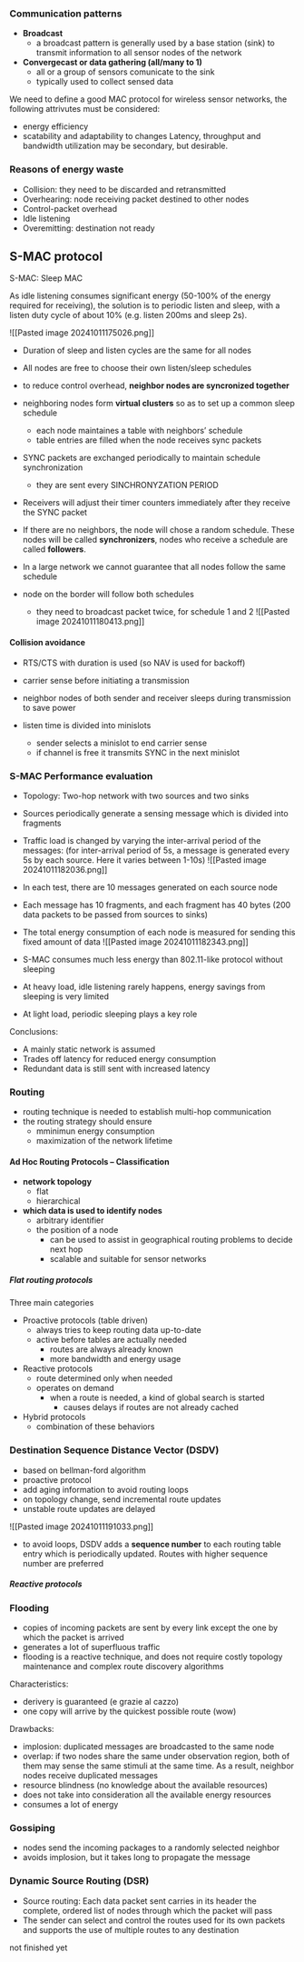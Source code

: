 ### Communication patterns
- **Broadcast**
	- a broadcast pattern is generally used by a base station (sink) to transmit information to all sensor nodes of the network
- **Convergecast or data gathering (all/many to 1)**
	- all or a group of sensors comunicate to the sink
	- typically used to collect sensed data

We need to define a good MAC protocol for wireless sensor networks, the following attrivutes must be considered:
- energy efficiency
- scatability and adaptability to changes
Latency, throughput and bandwidth utilization may be secondary, but desirable.

### Reasons of energy waste
- Collision: they need to be discarded and retransmitted
- Overhearing: node receiving packet destined to other nodes
- Control-packet overhead
- Idle listening
- Overemitting: destination not ready

## S-MAC protocol
S-MAC: Sleep MAC

As idle listening consumes significant energy (50-100% of the energy required for receiving), the solution is to periodic listen and sleep, with a listen duty cycle of about 10% (e.g. listen 200ms and sleep 2s).

![[Pasted image 20241011175026.png]]

- Duration of sleep and listen cycles are the same for all nodes
- All nodes are free to choose their own listen/sleep schedules
- to reduce control overhead, **neighbor nodes are syncronized together**
- neighboring nodes form **virtual clusters** so as to set up a common sleep schedule
	- each node maintaines a table with neighbors’ schedule
	- table entries are filled when the node receives sync packets
- SYNC packets are exchanged periodically to maintain schedule synchronization
	- they are sent every SINCHRONYZATION PERIOD
- Receivers will adjust their timer counters immediately after they receive the SYNC packet

- If there are no neighbors, the node will chose a random schedule. These nodes will be called **synchronizers**, nodes who receive a schedule are called **followers**.

- In a large network we cannot guarantee that all nodes follow the same schedule
- node on the border will follow both schedules
	- they need to broadcast packet twice, for schedule 1 and 2
	![[Pasted image 20241011180413.png]]


#### Collision avoidance
- RTS/CTS with duration is used (so NAV is used for backoff)
- carrier sense before initiating a transmission
- neighbor nodes of both sender and receiver sleeps during transmission to save power

- listen time is divided into minislots
	- sender selects a minislot to end carrier sense
	- if channel is free it transmits SYNC in the next minislot

### S-MAC Performance evaluation
- Topology: Two-hop network with two sources and two sinks
- Sources periodically generate a sensing message which is divided into fragments
- Traffic load is changed by varying the inter-arrival period of the messages: (for inter-arrival period of 5s, a message is generated every 5s by each source. Here it varies between 1-10s)
![[Pasted image 20241011182036.png]]

- In each test, there are 10 messages generated on each source node
- Each message has 10 fragments, and each fragment has 40 bytes (200 data packets to be passed from sources to sinks)
- The total energy consumption of each node is measured for sending this fixed amount of data
![[Pasted image 20241011182343.png]]

- S-MAC consumes much less energy than 802.11-like protocol without sleeping
- At heavy load, idle listening rarely happens, energy savings from sleeping is very limited
- At light load, periodic sleeping plays a key role

Conclusions:
- A mainly static network is assumed
- Trades off latency for reduced energy consumption
- Redundant data is still sent with increased latency

### Routing
- routing technique is needed to establish multi-hop communication
- the routing strategy should ensure
	- mminimun energy consumption
	- maximization of the network lifetime

#### Ad Hoc Routing Protocols – Classification
- **network topology**
	- flat
	- hierarchical
- **which data is used to identify nodes**
	- arbitrary identifier
	- the position of a node
		- can be used to assist in geographical routing problems to decide next hop
		- scalable and suitable for sensor networks

##### Flat routing protocols
Three main categories

- Proactive protocols (table driven)
	- always tries to keep routing data up-to-date
	- active before tables are actually needed
		- routes are always already known
		- more bandwidth and energy usage
- Reactive protocols
	- route determined only when needed
	- operates on demand
		- when a route is needed, a kind of global search is started
			- causes delays if routes are not already cached
- Hybrid protocols
	- combination of these behaviors

### Destination Sequence Distance Vector (DSDV)
- based on bellman-ford algorithm
- proactive protocol
- add aging information to avoid routing loops
- on topology change, send incremental route updates
- unstable route updates are delayed

![[Pasted image 20241011191033.png]]

- to avoid loops, DSDV adds a **sequence number** to each routing table entry which is periodically updated. Routes with higher sequence number are preferred

##### Reactive protocols

### Flooding
- copies of incoming packets are sent by every link except the one by which the packet is arrived
- generates a lot of superfluous traffic
- flooding is a reactive technique, and does not require costly topology maintenance and complex route discovery algorithms

Characteristics:
- derivery is guaranteed (e grazie al cazzo)
- one copy will arrive by the quickest possible route (wow)

Drawbacks:
- implosion: duplicated messages are broadcasted to the same node
- overlap: if two nodes share the same under observation region, both of them may sense the same stimuli at the same time. As a result, neighbor nodes receive duplicated messages
- resource blindness (no knowledge about the available resources)
- does not take into consideration all the available energy resources
- consumes a lot of energy

### Gossiping
- nodes send the incoming packages to a randomly selected neighbor
- avoids implosion, but it takes long to propagate the message

### Dynamic Source Routing (DSR)
- Source routing: Each data packet sent carries in its header the complete, ordered list of nodes through which the packet will pass
- The sender can select and control the routes used for its own packets and supports the use of multiple routes to any destination


not finished yet